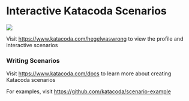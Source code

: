 # Interactive Katacoda Scenarios

[![](http://shields.katacoda.com/katacoda/hegelwaswrong/count.svg)](https://www.katacoda.com/hegelwaswrong "Get your profile on Katacoda.com")

Visit https://www.katacoda.com/hegelwaswrong to view the profile and interactive scenarios

### Writing Scenarios
Visit https://www.katacoda.com/docs to learn more about creating Katacoda scenarios

For examples, visit https://github.com/katacoda/scenario-example
